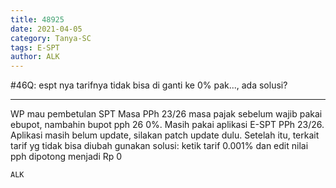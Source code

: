 ```yaml
---
title: 48925
date: 2021-04-05
category: Tanya-SC
tags: E-SPT
author: ALK
---
```


#46Q: espt nya tarifnya tidak bisa di ganti ke 0% pak..., ada solusi?

---

WP mau pembetulan SPT Masa PPh 23/26 masa pajak sebelum wajib pakai ebupot, nambahin bupot pph 26 0%. Masih pakai aplikasi E-SPT PPh 23/26. Aplikasi masih belum update, silakan patch update dulu. Setelah itu, terkait tarif yg tidak bisa diubah gunakan solusi: ketik tarif 0.001% dan edit nilai pph dipotong menjadi Rp 0

`ALK`
